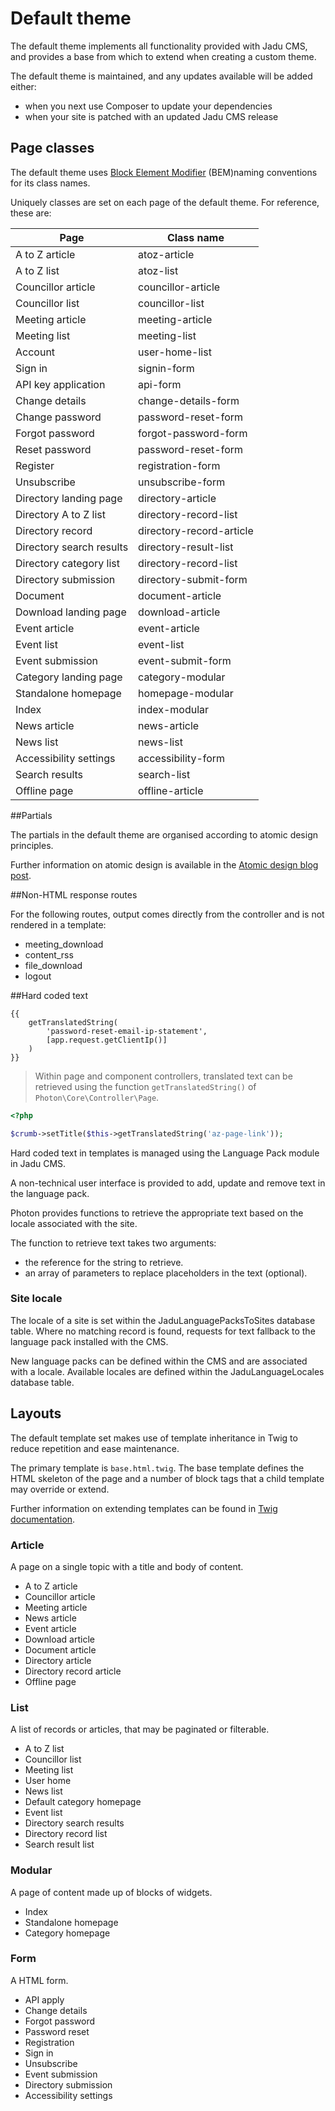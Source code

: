# Default theme

The default theme implements all functionality provided with Jadu CMS, and provides a base from which to extend when creating a custom theme.

The default theme is maintained, and any updates available will be added either:

* when you next use Composer to update your dependencies
* when your site is patched with an updated Jadu CMS release

## Page classes

The default theme uses [Block Element Modifier](http://getbem.com/) (BEM)naming conventions for its class names. 

Uniquely classes are set on each page of the default theme. For reference, these are:

Page | Class name
-----|-----------
A to Z article | atoz-article
A to Z list | atoz-list
Councillor article | councillor-article
Councillor list | councillor-list
Meeting article | meeting-article
Meeting list | meeting-list
Account | user-home-list
Sign in | signin-form
API key application | api-form 
Change details | change-details-form
Change password | password-reset-form
Forgot password | forgot-password-form
Reset password | password-reset-form
Register | registration-form
Unsubscribe | unsubscribe-form
Directory landing page | directory-article
Directory A to Z list | directory-record-list
Directory record | directory-record-article
Directory search results | directory-result-list
Directory category list | directory-record-list
Directory submission | directory-submit-form
Document | document-article
Download landing page | download-article
Event article | event-article
Event list | event-list 
Event submission | event-submit-form
Category landing page | category-modular
Standalone homepage | homepage-modular
Index | index-modular 
News article | news-article 
News list | news-list
Accessibility settings | accessibility-form
Search results | search-list
Offline page | offline-article

##Partials

The partials in the default theme are organised according to atomic design principles. 

Further information on atomic design is available in the [Atomic design blog post](http://bradfrost.com/blog/post/atomic-web-design/).

##Non-HTML response routes

For the following routes, output comes directly from the controller and is not rendered in a template:

* meeting_download
* content_rss
* file_download
* logout

##Hard coded text

```twig
{{ 
    getTranslatedString(
        'password-reset-email-ip-statement', 
        [app.request.getClientIp()]
    ) 
}}
```

> Within page and component controllers, translated text can be retrieved using the function `getTranslatedString()` of `Photon\Core\Controller\Page`. 

```php
<?php

$crumb->setTitle($this->getTranslatedString('az-page-link'));
```

Hard coded text in templates is managed using the Language Pack module in Jadu CMS.

A non-technical user interface is provided to add, update and remove text in the language pack.

Photon provides functions to retrieve the appropriate text based on the locale associated with the site.

The function to retrieve text takes two arguments:

* the reference for the string to retrieve.
* an array of parameters to replace placeholders in the text (optional).


### Site locale

The locale of a site is set within the JaduLanguagePacksToSites database table. Where no matching record is found, requests for text fallback to the language pack installed with the CMS.

New language packs can be defined within the CMS and are associated with a locale. Available locales are defined within the JaduLanguageLocales database table.

## Layouts

The default template set makes use of template inheritance in Twig to reduce repetition and ease maintenance. 

The primary template is `base.html.twig`. The base template defines the HTML skeleton of the page and a number of block tags that a child template may override or extend. 

Further information on extending templates can be found in [Twig documentation](https://twig.symfony.com/doc/1.x/tags/extends.html).

### Article

A page on a single topic with a title and body of content.

* A to Z article
* Councillor article
* Meeting article
* News article
* Event article
* Download article
* Document article
* Directory article
* Directory record article
* Offline page

### List

A list of records or articles, that may be paginated or filterable.

* A to Z list
* Councillor list
* Meeting list
* User home
* News list
* Default category homepage
* Event list
* Directory search results
* Directory record list
* Search result list

### Modular

A page of content made up of blocks of widgets.

* Index
* Standalone homepage
* Category homepage

### Form

A HTML form.

* API apply
* Change details
* Forgot password
* Password reset
* Registration
* Sign in
* Unsubscribe
* Event submission
* Directory submission
* Accessibility settings